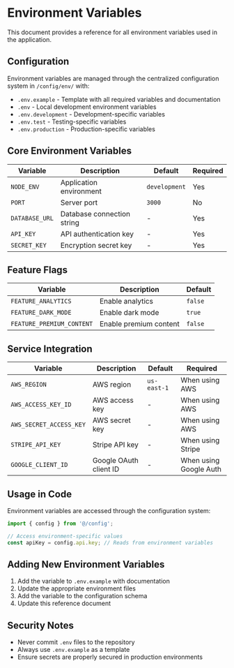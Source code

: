 # Environment Variables

This document provides a reference for all environment variables used in the application.

## Configuration

Environment variables are managed through the centralized configuration system in `/config/env/` with:

- `.env.example` - Template with all required variables and documentation
- `.env` - Local development environment variables
- `.env.development` - Development-specific variables
- `.env.test` - Testing-specific variables
- `.env.production` - Production-specific variables

## Core Environment Variables

| Variable | Description | Default | Required |
|----------|-------------|---------|----------|
| `NODE_ENV` | Application environment | `development` | Yes |
| `PORT` | Server port | `3000` | No |
| `DATABASE_URL` | Database connection string | - | Yes |
| `API_KEY` | API authentication key | - | Yes |
| `SECRET_KEY` | Encryption secret key | - | Yes |

## Feature Flags

| Variable | Description | Default |
|----------|-------------|---------|
| `FEATURE_ANALYTICS` | Enable analytics | `false` |
| `FEATURE_DARK_MODE` | Enable dark mode | `true` |
| `FEATURE_PREMIUM_CONTENT` | Enable premium content | `false` |

## Service Integration

| Variable | Description | Default | Required |
|----------|-------------|---------|----------|
| `AWS_REGION` | AWS region | `us-east-1` | When using AWS |
| `AWS_ACCESS_KEY_ID` | AWS access key | - | When using AWS |
| `AWS_SECRET_ACCESS_KEY` | AWS secret key | - | When using AWS |
| `STRIPE_API_KEY` | Stripe API key | - | When using Stripe |
| `GOOGLE_CLIENT_ID` | Google OAuth client ID | - | When using Google Auth |

## Usage in Code

Environment variables are accessed through the configuration system:

```javascript
import { config } from '@/config';

// Access environment-specific values
const apiKey = config.api.key; // Reads from environment variables
```

## Adding New Environment Variables

1. Add the variable to `.env.example` with documentation
2. Update the appropriate environment files
3. Add the variable to the configuration schema
4. Update this reference document

## Security Notes

- Never commit `.env` files to the repository
- Always use `.env.example` as a template
- Ensure secrets are properly secured in production environments 